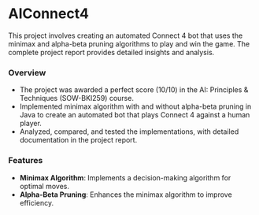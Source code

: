 # AIConnect4

This project involves creating an automated Connect 4 bot that uses the minimax and alpha-beta pruning algorithms to play and win the game. The complete project report provides detailed insights and analysis.

### Overview
- The project was awarded a perfect score (10/10) in the AI: Principles & Techniques (SOW-BKI259) course.
- Implemented minimax algorithm with and without alpha-beta pruning in Java to create an automated bot that plays Connect 4 against a human player.
- Analyzed, compared, and tested the implementations, with detailed documentation in the project report.

### Features
- **Minimax Algorithm**: Implements a decision-making algorithm for optimal moves.
- **Alpha-Beta Pruning**: Enhances the minimax algorithm to improve efficiency.
